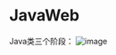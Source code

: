 # JavaWeb
Java类三个阶段：
![image](https://github.com/ShearPlume/JavaWeb/assets/58379386/a6e31709-9921-46c3-a54c-ad6d1dde8351)
